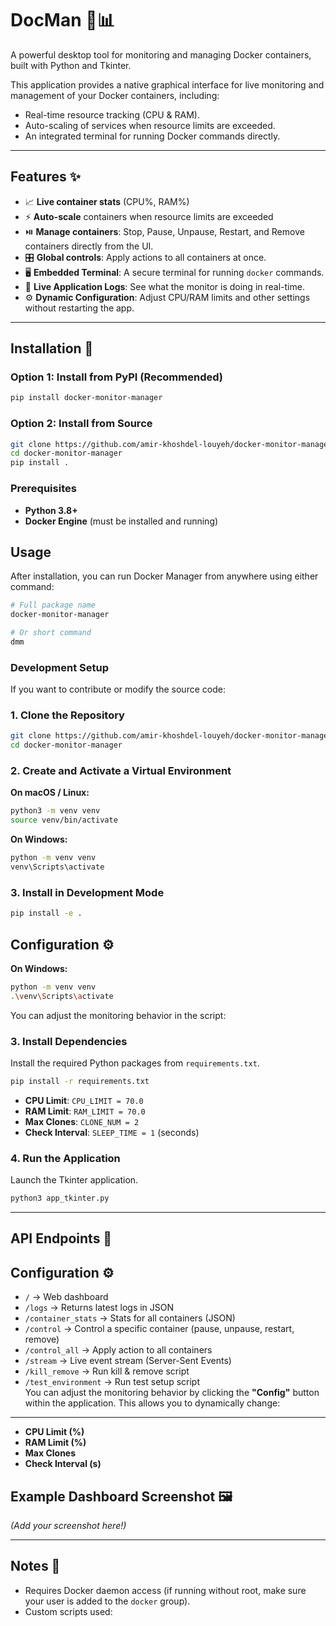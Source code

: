 # DocMan 🐳📊

A powerful desktop tool for monitoring and managing Docker containers, built with Python and Tkinter.

This application provides a native graphical interface for live monitoring and management of your Docker containers, including:

- Real-time resource tracking (CPU & RAM).
- Auto-scaling of services when resource limits are exceeded.
- An integrated terminal for running Docker commands directly.

---

## Features ✨
- 📈 **Live container stats** (CPU%, RAM%)  
- ⚡ **Auto-scale** containers when resource limits are exceeded  
- ⏯️ **Manage containers**: Stop, Pause, Unpause, Restart, and Remove containers directly from the UI.
- 🎛️ **Global controls**: Apply actions to all containers at once.
- 🖥️ **Embedded Terminal**: A secure terminal for running `docker` commands.
- 📝 **Live Application Logs**: See what the monitor is doing in real-time.
- ⚙️ **Dynamic Configuration**: Adjust CPU/RAM limits and other settings without restarting the app.

---

## Installation 🚀

### Option 1: Install from PyPI (Recommended)
```bash
pip install docker-monitor-manager
```

### Option 2: Install from Source
```bash
git clone https://github.com/amir-khoshdel-louyeh/docker-monitor-manager.git
cd docker-monitor-manager
pip install .
```

### Prerequisites
- **Python 3.8+**
- **Docker Engine** (must be installed and running)

## Usage 

After installation, you can run Docker Manager from anywhere using either command:

```bash
# Full package name
docker-monitor-manager

# Or short command
dmm
```

### Development Setup

If you want to contribute or modify the source code:

### 1. Clone the Repository
```bash
git clone https://github.com/amir-khoshdel-louyeh/docker-monitor-manager.git
cd docker-monitor-manager
```

### 2. Create and Activate a Virtual Environment

**On macOS / Linux:**
```bash
python3 -m venv venv
source venv/bin/activate
```

**On Windows:**
```cmd
python -m venv venv
venv\Scripts\activate
```

### 3. Install in Development Mode
```bash
pip install -e .
```

## Configuration ⚙️
**On Windows:**
```bash
python -m venv venv
.\venv\Scripts\activate
```

You can adjust the monitoring behavior in the script:
### 3. Install Dependencies
Install the required Python packages from `requirements.txt`.
```bash
pip install -r requirements.txt
```

- **CPU Limit**: `CPU_LIMIT = 70.0`  
- **RAM Limit**: `RAM_LIMIT = 70.0`  
- **Max Clones**: `CLONE_NUM = 2`  
- **Check Interval**: `SLEEP_TIME = 1` (seconds)  
### 4. Run the Application
Launch the Tkinter application.
```bash
python3 app_tkinter.py
```

---

## API Endpoints 📡
## Configuration ⚙️

- `/` → Web dashboard  
- `/logs` → Returns latest logs in JSON  
- `/container_stats` → Stats for all containers (JSON)  
- `/control` → Control a specific container (pause, unpause, restart, remove)  
- `/control_all` → Apply action to all containers  
- `/stream` → Live event stream (Server-Sent Events)  
- `/kill_remove` → Run kill & remove script  
- `/test_environment` → Run test setup script  
You can adjust the monitoring behavior by clicking the **"Config"** button within the application. This allows you to dynamically change:

---
- **CPU Limit (%)**
- **RAM Limit (%)**
- **Max Clones**
- **Check Interval (s)**

## Example Dashboard Screenshot 🖼️
*(Add your screenshot here!)*  

---

## Notes 📝
- Requires Docker daemon access (if running without root, make sure your user is added to the `docker` group).  
- Custom scripts used:  
